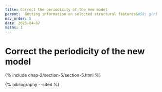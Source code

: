 ```yaml
---
title: Correct the periodicity of the new model
parent:  Getting information on selected structural features&#58; g(r) in {\it{g-SiO$ 2$
nav_order: 5
date: 2025-04-07
maths: 1
---
```


# Correct the periodicity of the new model

{% include chap-2/section-5/section-5.html %}

{% bibliography --cited %}
